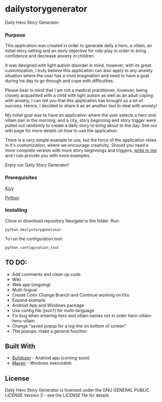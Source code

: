 # dailystorygenerator
Daily Hero Story Generator

### Purpose
This application was created in order to generate daily a hero, a villain, an initial story setting and an story objective for role-play in order to bring confidence and decrease anxiety in children.

It was designed with light autism disorder in mind, however, with its great customization, I truly believe this application can also apply to any anxiety situation where the user has a vivid imagination and need to have a goal during his day to go through and cope with difficulties.

Please bear in mind that I am not a medical practitioner, however, being closely acquainted with a child with light autism as well as an adult coping with anxiety, I can tell you that this application has brought us a lot of success. Hence, I decided to share it as an another tool to deal with anxiety!

My initial goal was to have an application where the user selects a hero and villain pair in the morning, and a city, story beginning and story trigger were pulled out randomly to create a daily story to bring about to the day. See our wiki page for more details on how to use the application.

There is a very simple example to use, but the force of the application relies in it's customization, where we encourage creativity. Should you need a more complete version with more story beginnings and triggers, [write to me](mailto:devdessca@gmail.com) and I can provide you with more examples.

Enjoy our Daily Story Generator!


### Prerequisites

[Kivy](https://kivy.org/doc/stable/installation/installation.html)

[Python](https://www.python.org/downloads/)


### Installing

Clone or download repository
Navigate to the folder.
Run:

```
python dailystorygenerator
```

To run the configuration tool:
```
python configuration_tool
```




## TO DO:

- Add comments and clean up code
- Wiki
- Web app (ongoing)
- Mutli-lingual
- Create Color Change Branch and Continue working on this
- Expand example
- Android App and Windows package
- Use config file (json?) for multi-language
- Fix bug when entering hero and villain names not in order hero-villain-hero-villain
- Change "saved popup for a log line on bottom of screen"
- The popups: make a general function




## Built With

* [Buildozer](https://kivy.org/doc/stable/guide/packaging-android.html) - Android app (coming soon)
* [Maven](https://kivy.org/doc/stable/guide/packaging-windows.html) - Windows executable

## License

Daily Hero Story Generator is licensed under the GNU GENERAL PUBLIC LICENSE Version 3 - see the LICENSE file for details